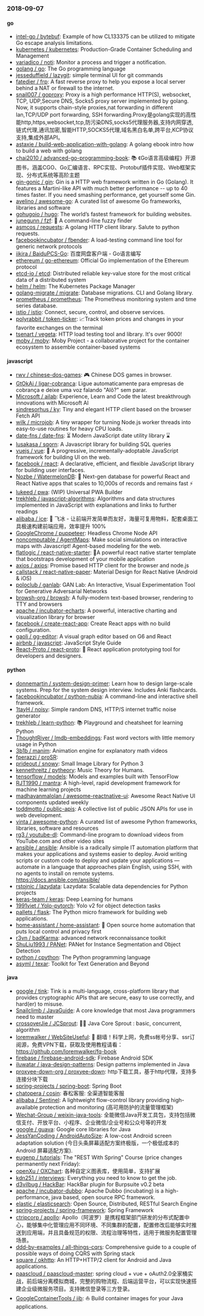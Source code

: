 ### 2018-09-07

#### go
* [intel-go / bytebuf](https://github.com/intel-go/bytebuf): Example of how CL133375 can be utilized to mitigate Go escape analysis limitations.
* [kubernetes / kubernetes](https://github.com/kubernetes/kubernetes): Production-Grade Container Scheduling and Management
* [variadico / noti](https://github.com/variadico/noti): Monitor a process and trigger a notification.
* [golang / go](https://github.com/golang/go): The Go programming language
* [jesseduffield / lazygit](https://github.com/jesseduffield/lazygit): simple terminal UI for git commands
* [fatedier / frp](https://github.com/fatedier/frp): A fast reverse proxy to help you expose a local server behind a NAT or firewall to the internet.
* [snail007 / goproxy](https://github.com/snail007/goproxy): Proxy is a high performance HTTP(S), websocket, TCP, UDP,Secure DNS, Socks5 proxy server implemented by golang. Now, it supports chain-style proxies,nat forwarding in different lan,TCP/UDP port forwarding, SSH forwarding.Proxy是golang实现的高性能http,https,websocket,tcp,防污染DNS,socks5代理服务器,支持内网穿透,链式代理,通讯加密,智能HTTP,SOCKS5代理,域名黑白名单,跨平台,KCP协议支持,集成外部API。
* [astaxie / build-web-application-with-golang](https://github.com/astaxie/build-web-application-with-golang): A golang ebook intro how to build a web with golang
* [chai2010 / advanced-go-programming-book](https://github.com/chai2010/advanced-go-programming-book): 📚 《Go语言高级编程》开源图书，涵盖CGO、Go汇编语言、RPC实现、Protobuf插件实现、Web框架实现、分布式系统等高阶主题
* [gin-gonic / gin](https://github.com/gin-gonic/gin): Gin is a HTTP web framework written in Go (Golang). It features a Martini-like API with much better performance -- up to 40 times faster. If you need smashing performance, get yourself some Gin.
* [avelino / awesome-go](https://github.com/avelino/awesome-go): A curated list of awesome Go frameworks, libraries and software
* [gohugoio / hugo](https://github.com/gohugoio/hugo): The world’s fastest framework for building websites.
* [junegunn / fzf](https://github.com/junegunn/fzf): 🌸 A command-line fuzzy finder
* [asmcos / requests](https://github.com/asmcos/requests): A golang HTTP client library. Salute to python requests.
* [facebookincubator / fbender](https://github.com/facebookincubator/fbender): A load-testing command line tool for generic network protocols
* [iikira / BaiduPCS-Go](https://github.com/iikira/BaiduPCS-Go): 百度网盘客户端 - Go语言编写
* [ethereum / go-ethereum](https://github.com/ethereum/go-ethereum): Official Go implementation of the Ethereum protocol
* [etcd-io / etcd](https://github.com/etcd-io/etcd): Distributed reliable key-value store for the most critical data of a distributed system
* [helm / helm](https://github.com/helm/helm): The Kubernetes Package Manager
* [golang-migrate / migrate](https://github.com/golang-migrate/migrate): Database migrations. CLI and Golang library.
* [prometheus / prometheus](https://github.com/prometheus/prometheus): The Prometheus monitoring system and time series database.
* [istio / istio](https://github.com/istio/istio): Connect, secure, control, and observe services.
* [polyrabbit / token-ticker](https://github.com/polyrabbit/token-ticker): 📈Track token prices and changes in your favorite exchanges on the terminal
* [tsenart / vegeta](https://github.com/tsenart/vegeta): HTTP load testing tool and library. It's over 9000!
* [moby / moby](https://github.com/moby/moby): Moby Project - a collaborative project for the container ecosystem to assemble container-based systems

#### javascript
* [rwv / chinese-dos-games](https://github.com/rwv/chinese-dos-games): 🎮 Chinese DOS games in browser.
* [GtOkAi / ligar-cobranca](https://github.com/GtOkAi/ligar-cobranca): Ligue automaticamente para empresas de cobrança e deixe uma voz falando "Alô?" sem parar.
* [Microsoft / ailab](https://github.com/Microsoft/ailab): Experience, Learn and Code the latest breakthrough innovations with Microsoft AI
* [sindresorhus / ky](https://github.com/sindresorhus/ky): Tiny and elegant HTTP client based on the browser Fetch API
* [wilk / microjob](https://github.com/wilk/microjob): A tiny wrapper for turning Node.js worker threads into easy-to-use routines for heavy CPU loads.
* [date-fns / date-fns](https://github.com/date-fns/date-fns): ⏳ Modern JavaScript date utility library ⌛️
* [lusakasa / sqorn](https://github.com/lusakasa/sqorn): A Javascript library for building SQL queries
* [vuejs / vue](https://github.com/vuejs/vue): 🖖 A progressive, incrementally-adoptable JavaScript framework for building UI on the web.
* [facebook / react](https://github.com/facebook/react): A declarative, efficient, and flexible JavaScript library for building user interfaces.
* [Nozbe / WatermelonDB](https://github.com/Nozbe/WatermelonDB): 🍉 Next-gen database for powerful React and React Native apps that scales to 10,000s of records and remains fast ⚡️
* [lukeed / pwa](https://github.com/lukeed/pwa): (WIP) Universal PWA Builder
* [trekhleb / javascript-algorithms](https://github.com/trekhleb/javascript-algorithms): Algorithms and data structures implemented in JavaScript with explanations and links to further readings
* [alibaba / ice](https://github.com/alibaba/ice): 🚀 飞冰 - 让前端开发简单而友好，海量可复用物料，配套桌面工具极速构建前端应用，效率提升 100%
* [GoogleChrome / puppeteer](https://github.com/GoogleChrome/puppeteer): Headless Chrome Node API
* [noncomputable / AgentMaps](https://github.com/noncomputable/AgentMaps): Make social simulations on interactive maps with Javascript! Agent-based modeling for the web.
* [flatlogic / react-native-starter](https://github.com/flatlogic/react-native-starter): 🚀A powerful react native starter template that bootstraps development of your mobile application
* [axios / axios](https://github.com/axios/axios): Promise based HTTP client for the browser and node.js
* [callstack / react-native-paper](https://github.com/callstack/react-native-paper): Material Design for React Native (Android & iOS)
* [poloclub / ganlab](https://github.com/poloclub/ganlab): GAN Lab: An Interactive, Visual Experimentation Tool for Generative Adversarial Networks
* [browsh-org / browsh](https://github.com/browsh-org/browsh): A fully-modern text-based browser, rendering to TTY and browsers
* [apache / incubator-echarts](https://github.com/apache/incubator-echarts): A powerful, interactive charting and visualization library for browser
* [facebook / create-react-app](https://github.com/facebook/create-react-app): Create React apps with no build configuration.
* [gaoli / gg-editor](https://github.com/gaoli/gg-editor): A visual graph editor based on G6 and React
* [airbnb / javascript](https://github.com/airbnb/javascript): JavaScript Style Guide
* [React-Proto / react-proto](https://github.com/React-Proto/react-proto): 🎨 React application prototyping tool for developers and designers.

#### python
* [donnemartin / system-design-primer](https://github.com/donnemartin/system-design-primer): Learn how to design large-scale systems. Prep for the system design interview. Includes Anki flashcards.
* [facebookincubator / python-nubia](https://github.com/facebookincubator/python-nubia): A command-line and interactive shell framework.
* [1tayH / noisy](https://github.com/1tayH/noisy): Simple random DNS, HTTP/S internet traffic noise generator
* [trekhleb / learn-python](https://github.com/trekhleb/learn-python): 📚 Playground and cheatsheet for learning Python
* [ThoughtRiver / lmdb-embeddings](https://github.com/ThoughtRiver/lmdb-embeddings): Fast word vectors with little memory usage in Python
* [3b1b / manim](https://github.com/3b1b/manim): Animation engine for explanatory math videos
* [fperazzi / proSR](https://github.com/fperazzi/proSR): 
* [prideout / snowy](https://github.com/prideout/snowy): Small Image Library for Python 3
* [kennethreitz / pytheory](https://github.com/kennethreitz/pytheory): Music Theory for Humans.
* [tensorflow / models](https://github.com/tensorflow/models): Models and examples built with TensorFlow
* [RJT1990 / mantra](https://github.com/RJT1990/mantra): A high-level, rapid development framework for machine learning projects
* [madhavanmalolan / awesome-reactnative-ui](https://github.com/madhavanmalolan/awesome-reactnative-ui): Awesome React Native UI components updated weekly
* [toddmotto / public-apis](https://github.com/toddmotto/public-apis): A collective list of public JSON APIs for use in web development.
* [vinta / awesome-python](https://github.com/vinta/awesome-python): A curated list of awesome Python frameworks, libraries, software and resources
* [rg3 / youtube-dl](https://github.com/rg3/youtube-dl): Command-line program to download videos from YouTube.com and other video sites
* [ansible / ansible](https://github.com/ansible/ansible): Ansible is a radically simple IT automation platform that makes your applications and systems easier to deploy. Avoid writing scripts or custom code to deploy and update your applications — automate in a language that approaches plain English, using SSH, with no agents to install on remote systems. https://docs.ansible.com/ansible/
* [rstojnic / lazydata](https://github.com/rstojnic/lazydata): Lazydata: Scalable data dependencies for Python projects
* [keras-team / keras](https://github.com/keras-team/keras): Deep Learning for humans
* [1991viet / Yolo-pytorch](https://github.com/1991viet/Yolo-pytorch): Yolo v2 for object detection tasks
* [pallets / flask](https://github.com/pallets/flask): The Python micro framework for building web applications.
* [home-assistant / home-assistant](https://github.com/home-assistant/home-assistant): 🏡 Open source home automation that puts local control and privacy first
* [r3vn / badKarma](https://github.com/r3vn/badKarma): advanced network reconnaissance toolkit
* [ShuLiu1993 / PANet](https://github.com/ShuLiu1993/PANet): PANet for Instance Segmentation and Object Detection
* [python / cpython](https://github.com/python/cpython): The Python programming language
* [asyml / texar](https://github.com/asyml/texar): Toolkit for Text Generation and Beyond

#### java
* [google / tink](https://github.com/google/tink): Tink is a multi-language, cross-platform library that provides cryptographic APIs that are secure, easy to use correctly, and hard(er) to misuse.
* [Snailclimb / JavaGuide](https://github.com/Snailclimb/JavaGuide): A core knowledge that most Java programmers need to master
* [crossoverJie / JCSprout](https://github.com/crossoverJie/JCSprout): 👨‍🎓 Java Core Sprout : basic, concurrent, algorithm
* [loremwalker / WebSiteUseful](https://github.com/loremwalker/WebSiteUseful): 🍅 翻墙！科学上网，免费ss帐号分享、ssr订阅源，免费VPN下载，获取及使用教程请看：https://github.com/loremwalker/fq-book
* [firebase / firebase-android-sdk](https://github.com/firebase/firebase-android-sdk): Firebase Android SDK
* [iluwatar / java-design-patterns](https://github.com/iluwatar/java-design-patterns): Design patterns implemented in Java
* [proxyee-down-org / proxyee-down](https://github.com/proxyee-down-org/proxyee-down): http下载工具，基于http代理，支持多连接分块下载
* [spring-projects / spring-boot](https://github.com/spring-projects/spring-boot): Spring Boot
* [chatopera / cosin](https://github.com/chatopera/cosin): 春松客服: 全渠道智能客服
* [alibaba / Sentinel](https://github.com/alibaba/Sentinel): A lightweight flow-control library providing high-available protection and monitoring (高可用防护的流量管理框架)
* [Wechat-Group / weixin-java-tools](https://github.com/Wechat-Group/weixin-java-tools): 全能微信Java开发工具包，支持包括微信支付、开放平台、小程序、企业微信/企业号和公众号等的开发
* [google / guava](https://github.com/google/guava): Google core libraries for Java
* [JessYanCoding / AndroidAutoSize](https://github.com/JessYanCoding/AndroidAutoSize): A low-cost Android screen adaptation solution (今日头条屏幕适配方案终极版，一个极低成本的 Android 屏幕适配方案).
* [eugenp / tutorials](https://github.com/eugenp/tutorials): The "REST With Spring" Course (price changes permanently next Friday):
* [openXu / OXChart](https://github.com/openXu/OXChart): 各种自定义图表库，使用简单，支持扩展
* [kdn251 / interviews](https://github.com/kdn251/interviews): Everything you need to know to get the job.
* [d3vilbug / HackBar](https://github.com/d3vilbug/HackBar): HackBar plugin for Burpsuite v0.2 beta
* [apache / incubator-dubbo](https://github.com/apache/incubator-dubbo): Apache Dubbo (incubating) is a high-performance, java based, open source RPC framework.
* [elastic / elasticsearch](https://github.com/elastic/elasticsearch): Open Source, Distributed, RESTful Search Engine
* [spring-projects / spring-framework](https://github.com/spring-projects/spring-framework): Spring Framework
* [ctripcorp / apollo](https://github.com/ctripcorp/apollo): Apollo（阿波罗）是携程框架部门研发的分布式配置中心，能够集中化管理应用不同环境、不同集群的配置，配置修改后能够实时推送到应用端，并且具备规范的权限、流程治理等特性，适用于微服务配置管理场景。
* [ddd-by-examples / all-things-cqrs](https://github.com/ddd-by-examples/all-things-cqrs): Comprehensive guide to a couple of possible ways of doing CQRS with Spring stack
* [square / okhttp](https://github.com/square/okhttp): An HTTP+HTTP/2 client for Android and Java applications.
* [paascloud / paascloud-master](https://github.com/paascloud/paascloud-master): spring cloud + vue + oAuth2.0全家桶实战，前后端分离模拟商城，完整的购物流程、后端运营平台，可以实现快速搭建企业级微服务项目。支持微信登录等三方登录。
* [GoogleContainerTools / jib](https://github.com/GoogleContainerTools/jib): ⛵️ Build container images for your Java applications.
